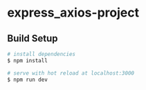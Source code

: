 # express_axios-project

## Build Setup

```bash
# install dependencies
$ npm install

# serve with hot reload at localhost:3000
$ npm run dev
```
